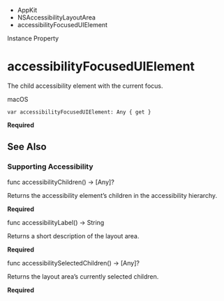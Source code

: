 

- AppKit
- NSAccessibilityLayoutArea
-  accessibilityFocusedUIElement 

Instance Property

# accessibilityFocusedUIElement

The child accessibility element with the current focus.

macOS

``` source
var accessibilityFocusedUIElement: Any { get }
```

**Required**

## See Also

### Supporting Accessibility

func accessibilityChildren() -> [Any]?

Returns the accessibility element’s children in the accessibility hierarchy.

**Required**

func accessibilityLabel() -> String

Returns a short description of the layout area.

**Required**

func accessibilitySelectedChildren() -> [Any]?

Returns the layout area’s currently selected children.

**Required**

